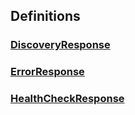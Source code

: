 
<a name="definitions"></a>
## Definitions

<a name="ref-discoveryresponse"></a>
### [DiscoveryResponse](definitions/DiscoveryResponse.md#discoveryresponse)

<a name="ref-errorresponse"></a>
### [ErrorResponse](definitions/ErrorResponse.md#errorresponse)

<a name="ref-healthcheckresponse"></a>
### [HealthCheckResponse](definitions/HealthCheckResponse.md#healthcheckresponse)


